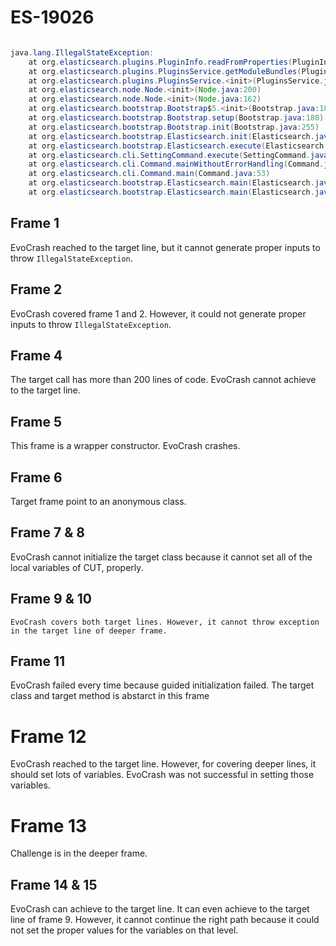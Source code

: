 # ES-19026
```java

java.lang.IllegalStateException:
	at org.elasticsearch.plugins.PluginInfo.readFromProperties(PluginInfo.java:74)
	at org.elasticsearch.plugins.PluginsService.getModuleBundles(PluginsService.java:304)
	at org.elasticsearch.plugins.PluginsService.<init>(PluginsService.java:117)
	at org.elasticsearch.node.Node.<init>(Node.java:200)
	at org.elasticsearch.node.Node.<init>(Node.java:162)
	at org.elasticsearch.bootstrap.Bootstrap$5.<init>(Bootstrap.java:180)
	at org.elasticsearch.bootstrap.Bootstrap.setup(Bootstrap.java:180)
	at org.elasticsearch.bootstrap.Bootstrap.init(Bootstrap.java:255)
	at org.elasticsearch.bootstrap.Elasticsearch.init(Elasticsearch.java:96)
	at org.elasticsearch.bootstrap.Elasticsearch.execute(Elasticsearch.java:91)
	at org.elasticsearch.cli.SettingCommand.execute(SettingCommand.java:54)
	at org.elasticsearch.cli.Command.mainWithoutErrorHandling(Command.java:91)
	at org.elasticsearch.cli.Command.main(Command.java:53)
	at org.elasticsearch.bootstrap.Elasticsearch.main(Elasticsearch.java:70)
	at org.elasticsearch.bootstrap.Elasticsearch.main(Elasticsearch.java:63)
```
## Frame 1
EvoCrash reached to the target line, but it cannot generate proper inputs to throw `IllegalStateException`.

## Frame 2
EvoCrash covered frame 1 and 2. However, it could not generate proper inputs to throw `IllegalStateException`.

## Frame 4
The target call has more than 200 lines of code. EvoCrash cannot achieve to the target line.
## Frame 5
This frame is a wrapper constructor. EvoCrash crashes.

## Frame 6
Target frame point to an anonymous class.


## Frame 7 & 8
EvoCrash cannot initialize the target class because it cannot set all of the local variables of CUT, properly.

## Frame 9 & 10
	EvoCrash covers both target lines. However, it cannot throw exception in the target line of deeper frame.

## Frame 11
EvoCrash failed every time because guided initialization failed. The target class and target method is abstarct in this frame

# Frame 12
EvoCrash reached to the target line. However, for covering deeper lines, it should set lots of variables. EvoCrash was not successful in setting those variables.

# Frame 13
Challenge is in the deeper frame.
## Frame 14 & 15
EvoCrash can achieve to the target line. It can even achieve to the target line of frame 9. However, it cannot continue the right path because it could not set the proper values for the variables on that level.
